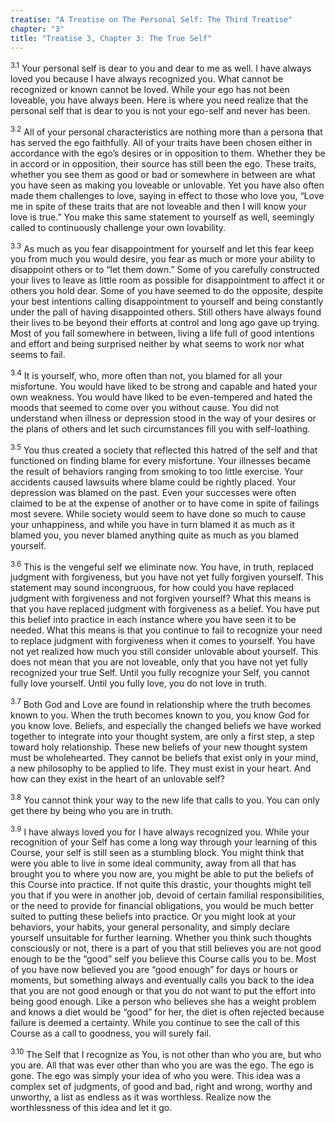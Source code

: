 ```yaml
---
treatise: "A Treatise on The Personal Self: The Third Treatise"
chapter: "3"
title: "Treatise 3, Chapter 3: The True Self"
---
```


<sup>3.1</sup> Your personal self is dear to you and dear to me as well.
I have always loved you because I have always recognized you. What
cannot be recognized or known cannot be loved. While your ego has not
been loveable, you have always been. Here is where you need realize that
the personal self that is dear to you is not your ego-self and never has
been. 

<sup>3.2</sup> All of your personal characteristics are nothing more
than a persona that has served the ego faithfully. All of your traits
have been chosen either in accordance with the ego’s desires or in
opposition to them.  Whether they be in accord or in opposition, their
source has still been the ego. These traits, whether you see them as
good or bad or somewhere in between are what you have seen as making you
loveable or unlovable.  Yet you have also often made them challenges to
love, saying in effect to those who love you, “Love me in spite of these
traits that are not loveable and then I will know your love is true.”
You make this same statement to yourself as well, seemingly called to
continuously challenge your own lovability. 

<sup>3.3</sup> As much as you fear disappointment for yourself and let
this fear keep you from much you would desire, you fear as much or more
your ability to disappoint others or to “let them down.” Some of you
carefully constructed your lives to leave as little room as possible for
disappointment to affect it or others you hold dear. Some of you have
seemed to do the opposite, despite your best intentions calling
disappointment to yourself and being constantly under the pall of having
disappointed others. Still others have always found their lives to be
beyond their efforts at control and long ago gave up trying.  Most of
you fall somewhere in between, living a life full of good intentions and
effort and being surprised neither by what seems to work nor what seems
to fail. 

<sup>3.4</sup> It is yourself, who, more often than not, you blamed for
all your misfortune. You would have liked to be strong and capable and
hated your own weakness. You would have liked to be even-tempered and
hated the moods that seemed to come over you without cause. You did not
understand when illness or depression stood in the way of your desires
or the plans of others and let such circumstances fill you with
self-loathing. 

<sup>3.5</sup> You thus created a society that reflected this hatred of
the self and that functioned on finding blame for every misfortune. Your
illnesses became the result of behaviors ranging from smoking to too
little exercise. Your accidents caused lawsuits where blame could be
rightly placed. Your depression was blamed on the past. Even your
successes were often claimed to be at the expense of another or to have
come in spite of failings most severe. While society would seem to have
done so much to cause your unhappiness, and while you have in turn
blamed it as much as it blamed you, you never blamed anything quite as
much as you blamed yourself. 

<sup>3.6</sup> This is the vengeful self we eliminate now. You have, in
truth, replaced judgment with forgiveness, but you have not yet fully
forgiven yourself. This statement may sound incongruous, for how could
you have replaced judgment with forgiveness and not forgiven yourself?
What this means is that you have replaced judgment with forgiveness as a
belief.  You have put this belief into practice in each instance where
you have seen it to be needed. What this means is that you continue to
fail to recognize your need to replace judgment with forgiveness when it
comes to yourself. You have not yet realized how much you still consider
unlovable about yourself. This does not mean that you are not loveable,
only that you have not yet fully recognized your true Self. Until you
fully recognize your Self, you cannot fully love yourself. Until you
fully love, you do not love in truth. 

<sup>3.7</sup> Both God and Love are found in relationship where the
truth becomes known to you. When the truth becomes known to you, you
know God for you know love. Beliefs, and especially the changed beliefs
we have worked together to integrate into your thought system, are only
a first step, a step toward holy relationship. These new beliefs of your
new thought system must be wholehearted. They cannot be beliefs that
exist only in your mind, a new philosophy to be applied to life. They
must exist in your heart. And how can they exist in the heart of an
unlovable self? 

<sup>3.8</sup> You cannot think your way to the new life that calls to
you. You can only get there by being who you are in truth. 

<sup>3.9</sup> I have always loved you for I have always recognized you.
While your recognition of your Self has come a long way through your
learning of this Course, your self is still seen as a stumbling block.
You might think that were you able to live in some ideal community, away
from all that has brought you to where you now are, you might be able to
put the beliefs of this Course into practice.  If not quite this
drastic, your thoughts might tell you that if you were in another job,
devoid of certain familial responsibilities, or the need to provide for
financial obligations, you would be much better suited to putting these
beliefs into practice. Or you might look at your behaviors, your habits,
your general personality, and simply declare yourself unsuitable for
further learning. Whether you think such thoughts consciously or not,
there is a part of you that still believes you are not good enough to be
the “good” self you believe this Course calls you to be. Most of you
have now believed you are “good enough” for days or hours or moments,
but something always and eventually calls you back to the idea that you
are not good enough or that you do not want to put the effort into being
good enough. Like a person who believes she has a weight problem and
knows a diet would be “good” for her, the diet is often rejected because
failure is deemed a certainty. While you continue to see the call of
this Course as a call to goodness, you will surely fail. 

<sup>3.10</sup> The Self that I recognize as You, is not other than who
you are, but who you are. All that was ever other than who you are was
the ego.  The ego is gone. The ego was simply your idea of who you were.
This idea was a complex set of judgments, of good and bad, right and
wrong, worthy and unworthy, a list as endless as it was worthless.
Realize now the worthlessness of this idea and let it go.

